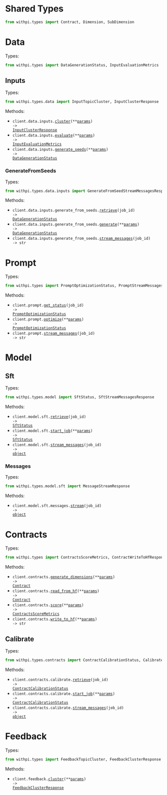 # Shared Types

```python
from withpi.types import Contract, Dimension, SubDimension
```

# Data

Types:

```python
from withpi.types import DataGenerationStatus, InputEvaluationMetrics
```

## Inputs

Types:

```python
from withpi.types.data import InputTopicCluster, InputClusterResponse
```

Methods:

- <code title="post /data/input/cluster">client.data.inputs.<a href="./src/withpi/resources/data/inputs/inputs.py">cluster</a>(\*\*<a href="src/withpi/types/data/input_cluster_params.py">params</a>) -> <a href="./src/withpi/types/data/input_cluster_response.py">InputClusterResponse</a></code>
- <code title="post /data/input/evaluate">client.data.inputs.<a href="./src/withpi/resources/data/inputs/inputs.py">evaluate</a>(\*\*<a href="src/withpi/types/data/input_evaluate_params.py">params</a>) -> <a href="./src/withpi/types/input_evaluation_metrics.py">InputEvaluationMetrics</a></code>
- <code title="post /data/input/generate_seeds">client.data.inputs.<a href="./src/withpi/resources/data/inputs/inputs.py">generate_seeds</a>(\*\*<a href="src/withpi/types/data/input_generate_seeds_params.py">params</a>) -> <a href="./src/withpi/types/data_generation_status.py">DataGenerationStatus</a></code>

### GenerateFromSeeds

Types:

```python
from withpi.types.data.inputs import GenerateFromSeedStreamMessagesResponse
```

Methods:

- <code title="get /data/input/generate_from_seeds/{job_id}">client.data.inputs.generate_from_seeds.<a href="./src/withpi/resources/data/inputs/generate_from_seeds.py">retrieve</a>(job_id) -> <a href="./src/withpi/types/data_generation_status.py">DataGenerationStatus</a></code>
- <code title="post /data/input/generate_from_seeds">client.data.inputs.generate_from_seeds.<a href="./src/withpi/resources/data/inputs/generate_from_seeds.py">generate</a>(\*\*<a href="src/withpi/types/data/inputs/generate_from_seed_generate_params.py">params</a>) -> <a href="./src/withpi/types/data_generation_status.py">DataGenerationStatus</a></code>
- <code title="get /data/input/generate_from_seeds/{job_id}/messages">client.data.inputs.generate_from_seeds.<a href="./src/withpi/resources/data/inputs/generate_from_seeds.py">stream_messages</a>(job_id) -> str</code>

# Prompt

Types:

```python
from withpi.types import PromptOptimizationStatus, PromptStreamMessagesResponse
```

Methods:

- <code title="get /prompt/optimize/{job_id}">client.prompt.<a href="./src/withpi/resources/prompt.py">get_status</a>(job_id) -> <a href="./src/withpi/types/prompt_optimization_status.py">PromptOptimizationStatus</a></code>
- <code title="post /prompt/optimize">client.prompt.<a href="./src/withpi/resources/prompt.py">optimize</a>(\*\*<a href="src/withpi/types/prompt_optimize_params.py">params</a>) -> <a href="./src/withpi/types/prompt_optimization_status.py">PromptOptimizationStatus</a></code>
- <code title="get /prompt/optimize/{job_id}/messages">client.prompt.<a href="./src/withpi/resources/prompt.py">stream_messages</a>(job_id) -> str</code>

# Model

## Sft

Types:

```python
from withpi.types.model import SftStatus, SftStreamMessagesResponse
```

Methods:

- <code title="get /model/sft/{job_id}">client.model.sft.<a href="./src/withpi/resources/model/sft/sft.py">retrieve</a>(job_id) -> <a href="./src/withpi/types/model/sft_status.py">SftStatus</a></code>
- <code title="post /model/sft">client.model.sft.<a href="./src/withpi/resources/model/sft/sft.py">start_job</a>(\*\*<a href="src/withpi/types/model/sft_start_job_params.py">params</a>) -> <a href="./src/withpi/types/model/sft_status.py">SftStatus</a></code>
- <code title="get /model/sft/{job_id}/messages">client.model.sft.<a href="./src/withpi/resources/model/sft/sft.py">stream_messages</a>(job_id) -> <a href="./src/withpi/types/model/sft_stream_messages_response.py">object</a></code>

### Messages

Types:

```python
from withpi.types.model.sft import MessageStreamResponse
```

Methods:

- <code title="get /model/sft/{job_id}/messages">client.model.sft.messages.<a href="./src/withpi/resources/model/sft/messages.py">stream</a>(job_id) -> <a href="./src/withpi/types/model/sft/message_stream_response.py">object</a></code>

# Contracts

Types:

```python
from withpi.types import ContractsScoreMetrics, ContractWriteToHfResponse
```

Methods:

- <code title="post /contracts/generate_dimensions">client.contracts.<a href="./src/withpi/resources/contracts/contracts.py">generate_dimensions</a>(\*\*<a href="src/withpi/types/contract_generate_dimensions_params.py">params</a>) -> <a href="./src/withpi/types/shared/contract.py">Contract</a></code>
- <code title="post /contracts/read_from_hf">client.contracts.<a href="./src/withpi/resources/contracts/contracts.py">read_from_hf</a>(\*\*<a href="src/withpi/types/contract_read_from_hf_params.py">params</a>) -> <a href="./src/withpi/types/shared/contract.py">Contract</a></code>
- <code title="post /contracts/score">client.contracts.<a href="./src/withpi/resources/contracts/contracts.py">score</a>(\*\*<a href="src/withpi/types/contract_score_params.py">params</a>) -> <a href="./src/withpi/types/contracts_score_metrics.py">ContractsScoreMetrics</a></code>
- <code title="post /contracts/write_to_hf">client.contracts.<a href="./src/withpi/resources/contracts/contracts.py">write_to_hf</a>(\*\*<a href="src/withpi/types/contract_write_to_hf_params.py">params</a>) -> str</code>

## Calibrate

Types:

```python
from withpi.types.contracts import ContractCalibrationStatus, CalibrateStreamMessagesResponse
```

Methods:

- <code title="get /contracts/calibrate/{job_id}">client.contracts.calibrate.<a href="./src/withpi/resources/contracts/calibrate.py">retrieve</a>(job_id) -> <a href="./src/withpi/types/contracts/contract_calibration_status.py">ContractCalibrationStatus</a></code>
- <code title="post /contracts/calibrate">client.contracts.calibrate.<a href="./src/withpi/resources/contracts/calibrate.py">start_job</a>(\*\*<a href="src/withpi/types/contracts/calibrate_start_job_params.py">params</a>) -> <a href="./src/withpi/types/contracts/contract_calibration_status.py">ContractCalibrationStatus</a></code>
- <code title="get /contracts/calibrate/{job_id}/messages">client.contracts.calibrate.<a href="./src/withpi/resources/contracts/calibrate.py">stream_messages</a>(job_id) -> <a href="./src/withpi/types/contracts/calibrate_stream_messages_response.py">object</a></code>

# Feedback

Types:

```python
from withpi.types import FeedbackTopicCluster, FeedbackClusterResponse
```

Methods:

- <code title="post /feedback/cluster">client.feedback.<a href="./src/withpi/resources/feedback.py">cluster</a>(\*\*<a href="src/withpi/types/feedback_cluster_params.py">params</a>) -> <a href="./src/withpi/types/feedback_cluster_response.py">FeedbackClusterResponse</a></code>
